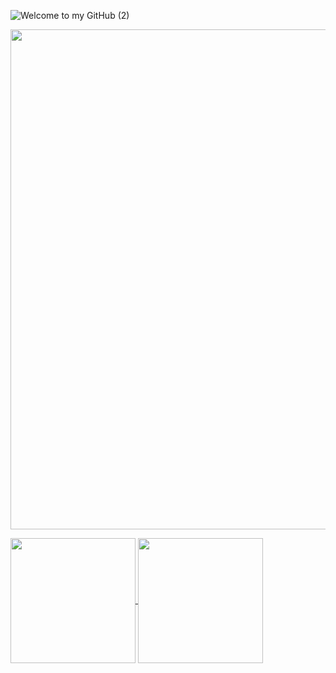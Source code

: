 
![Welcome to my GitHub (2)](https://github.com/KalleHahl/KalleHahl/assets/101662318/9e82708f-d44f-4992-88b8-bd33fa2c3540)

<p align="center">
 <img width=800 src="https://64.media.tumblr.com/b96fdae6bfec199b697fbf0b6ae9f08f/tumblr_othmdrpkFc1r6ja9oo1_500.gif"/>
</p>

<a href="https://github.com/KalleHahl/KalleHahl">
 <img height=200 align="center" src="https://github-readme-stats.vercel.app/api?username=KalleHahl&show_icons=true&theme=blue-green" />
</a>
<a  href="https://github.com/KalleHahl/KalleHahl">
 <img height=200 align="center" src="https://github-readme-stats.vercel.app/api/top-langs/?username=KalleHahl&theme=blue-green&layout=compact&height=800" />
</a>



<!---[![spotify-github-profile](https://spotify-github-profile.vercel.app/api/view?uid=jallukallu123&cover_image=true&theme=compact&show_offline=false&background_color=000000&interchange=false)](https://github.com/kittinan/spotify-github-profile)
